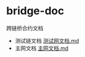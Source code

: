 # bridge-doc

跨链桥合约文档

- 测试链文档 [测试网文档.md](%E6%B5%8B%E8%AF%95%E7%BD%91%E6%96%87%E6%A1%A3.md)
- 主网文档 [主网文档.md](%E4%B8%BB%E7%BD%91%E6%96%87%E6%A1%A3.md)
